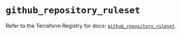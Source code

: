 # `github_repository_ruleset`

Refer to the Terraform Registry for docs: [`github_repository_ruleset`](https://registry.terraform.io/providers/integrations/github/6.1.0/docs/resources/repository_ruleset).
